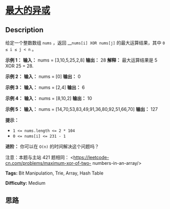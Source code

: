 # [最大的异或][title]

## Description

给定一个整数数组 `nums` ，返回 __`nums[i] XOR nums[j]` 的最大运算结果，其中 `0 ≤ i ≤ j < n` 。



**示例 1：**
            **输入：** nums = [3,10,5,25,2,8]    **输出：** 28    **解释：** 最大运算结果是 5 XOR 25 = 28.

**示例 2：**
            **输入：** nums = [0]    **输出：** 0    

**示例 3：**
            **输入：** nums = [2,4]    **输出：** 6    

**示例 4：**
            **输入：** nums = [8,10,2]    **输出：** 10    

**示例 5：**
            **输入：** nums = [14,70,53,83,49,91,36,80,92,51,66,70]    **输出：** 127    



**提示：**

  * `1 <= nums.length <= 2 * 104`
  * `0 <= nums[i] <= 231 - 1`



**进阶：** 你可以在 `O(n)` 的时间解决这个问题吗？



注意：本题与主站 421 题相同： <https://leetcode-cn.com/problems/maximum-xor-of-two-
numbers-in-an-array/>


**Tags:** Bit Manipulation, Trie, Array, Hash Table

**Difficulty:** Medium

## 思路

[title]: https://leetcode-cn.com/problems/ms70jA
